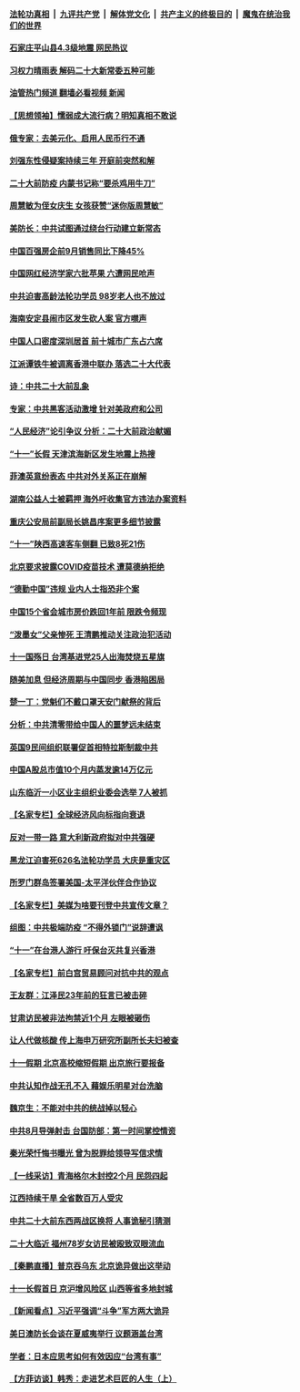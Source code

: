 ####  [法轮功真相](../../../../basic/blob/master/README.md?t=10031201) &nbsp;|&nbsp; [九评共产党](../../../../9ping.md/blob/master/README.md?t=10031201) &nbsp;|&nbsp; [解体党文化](../../../../jtdwh.md/blob/master/README.md?t=10031201)  &nbsp;|&nbsp; [共产主义的终极目的](../../../../gczydzjmd.md/blob/master/README.md?t=10031201) &nbsp;|&nbsp; [魔鬼在统治我们的世界](../../../../mgztzwmdsj.md/blob/master/README.md?t=10031201) 

#### [石家庄平山县4.3级地震 网民热议](../pages/nsc413/n13837593.md?t=10031201) 

#### [习权力晴雨表 解码二十大新常委五种可能](../pages/nsc413/n13837527.md?t=10031201) 

#### [油管热门频道 翻墙必看视频 新闻](http://209.250.226.216:81/youtube.html?10031201)

#### [【思想领袖】懦弱成大流行病？明知真相不敢说](../pages/nsc413/n13820207.md?t=10031201) 

#### [俄专家：去美元化、启用人民币行不通](../pages/nsc413/n13837392.md?t=10031201) 

#### [刘强东性侵疑案持续三年 开庭前突然和解](../pages/nsc413/n13837499.md?t=10031201) 

#### [二十大前防疫 内蒙书记称“要杀鸡用牛刀”](../pages/nsc413/n13837495.md?t=10031201) 

#### [周慧敏为侄女庆生 女孩获赞“迷你版周慧敏”](../pages/nsc413/n13837485.md?t=10031201) 

#### [美防长：中共试图通过绕台行动建立新常态](../pages/nsc413/n13837488.md?t=10031201) 

#### [中国百强房企前9月销售同比下降45%](../pages/nsc413/n13837475.md?t=10031201) 

#### [中国网红经济学家六批苹果 六遭网民呛声](../pages/nsc413/n13837125.md?t=10031201) 

#### [中共迫害高龄法轮功学员 98岁老人也不放过](../pages/nsc413/n13836765.md?t=10031201) 

#### [海南安定县闹市区发生砍人案 官方噤声](../pages/nsc413/n13837405.md?t=10031201) 

#### [中国人口密度深圳居首 前十城市广东占六席](../pages/nsc413/n13837109.md?t=10031201) 

#### [江派谭铁牛被调离香港中联办 落选二十大代表](../pages/nsc413/n13837076.md?t=10031201) 

#### [诗：中共二十大前乱象](../pages/nsc413/n13837390.md?t=10031201) 

#### [专家：中共黑客活动激增 针对美政府和公司](../pages/nsc413/n13837254.md?t=10031201) 

#### [“人民经济”论引争议 分析：二十大前政治献媚](../pages/nsc413/n13837230.md?t=10031201) 

#### [“十一”长假 天津滨海新区发生地震上热搜](../pages/nsc413/n13837241.md?t=10031201) 

#### [菲澳英意纷表态 中共对外关系正在崩解](../pages/nsc413/n13837131.md?t=10031201) 

#### [湖南公益人士被羁押 海外吁收集官方违法办案资料](../pages/nsc413/n13837108.md?t=10031201) 

#### [重庆公安局前副局长姚昌序案更多细节披露](../pages/nsc413/n13837134.md?t=10031201) 

#### [“十一”陕西高速客车侧翻 已致8死21伤](../pages/nsc413/n13837122.md?t=10031201) 

#### [北京要求披露COVID疫苗技术 遭莫德纳拒绝](../pages/nsc413/n13836871.md?t=10031201) 

#### [“德勤中国”违规 业内人士指恐非个案](../pages/nsc413/n13837045.md?t=10031201) 


#### [中国15个省会城市房价跌回1年前 限跌令频现](../pages/nsc413/n13836988.md?t=10031201) 

#### [“泼墨女”父亲惨死 王清鹏推动关注政治犯活动](../pages/nsc413/n13837018.md?t=10031201) 

#### [十一国殇日 台湾基进党25人出海焚烧五星旗](../pages/nsc413/n13836982.md?t=10031201) 

#### [随美加息 但经济周期与中国同步 香港陷困局](../pages/nsc413/n13836895.md?t=10031201) 

#### [楚一丁：党魁们不戴口罩天安门献祭的背后](../pages/nsc413/n13837002.md?t=10031201) 

#### [分析：中共清零带给中国人的噩梦远未结束](../pages/nsc413/n13836961.md?t=10031201) 

#### [英国9民间组织联署促首相特拉斯制裁中共](../pages/nsc413/n13836933.md?t=10031201) 

#### [中国A股总市值10个月内蒸发逾14万亿元](../pages/nsc413/n13836954.md?t=10031201) 

#### [山东临沂一小区业主组织业委会选举 7人被抓](../pages/nsc413/n13836918.md?t=10031201) 

#### [【名家专栏】全球经济风向标指向衰退](../pages/nsc413/n13836790.md?t=10031201) 

#### [反对一带一路 意大利新政府拟对中共强硬](../pages/nsc413/n13836853.md?t=10031201) 

#### [黑龙江迫害死626名法轮功学员 大庆是重灾区](../pages/nsc413/n13836247.md?t=10031201) 

#### [所罗门群岛签署美国-太平洋伙伴合作协议](../pages/nsc413/n13836866.md?t=10031201) 

#### [【名家专栏】美媒为啥要刊登中共宣传文章？](../pages/nsc413/n13836801.md?t=10031201) 

#### [组图：中共极端防疫 “不得外锁门”说辞遭讽](../pages/nsc413/n13836847.md?t=10031201) 

#### [“十一”在台港人游行 吁保台灭共复兴香港](../pages/nsc413/n13836819.md?t=10031201) 

#### [【名家专栏】前白宫贸易顾问对抗中共的观点](../pages/nsc413/n13836781.md?t=10031201) 

#### [王友群：江泽民23年前的狂言已被击碎](../pages/nsc413/n13836529.md?t=10031201) 

#### [甘肃访民被非法拘禁近1个月 左眼被砸伤](../pages/nsc413/n13836810.md?t=10031201) 

#### [让人代做核酸 传上海申万研究所副所长夫妇被查](../pages/nsc413/n13836745.md?t=10031201) 

#### [十一假期 北京高校缩短假期 出京旅行要报备](../pages/nsc413/n13836742.md?t=10031201) 

#### [中共认知作战无孔不入 藉娱乐明星对台洗脑](../pages/nsc413/n13836744.md?t=10031201) 

#### [魏京生：不能对中共的统战掉以轻心](../pages/nsc413/n13836743.md?t=10031201) 

#### [中共8月导弹射击 台国防部：第一时间掌控情资](../pages/nsc413/n13836672.md?t=10031201) 

#### [秦光荣忏悔书曝光 曾为脱罪给领导写信求情](../pages/nsc413/n13836690.md?t=10031201) 

#### [【一线采访】青海格尔木封控2个月 民怨四起](../pages/nsc413/n13836720.md?t=10031201) 

#### [江西持续干旱 全省数百万人受灾](../pages/nsc413/n13836696.md?t=10031201) 

#### [中共二十大前东西两战区换将 人事诡秘引猜测](../pages/nsc413/n13836700.md?t=10031201) 

#### [二十大临近 福州78岁女访民被殴致双眼流血](../pages/nsc413/n13836711.md?t=10031201) 

#### [【秦鹏直播】普京吞乌东 北京诡异做出这举动](../pages/nsc413/n13836434.md?t=10031201) 

#### [十一长假首日 京沪增风险区 山西等省多地封城](../pages/nsc413/n13836535.md?t=10031201) 

#### [【新闻看点】习近平强调“斗争”军方两大诡异](../pages/nsc413/n13836385.md?t=10031201) 

#### [美日澳防长会谈在夏威夷举行 议题涵盖台湾](../pages/nsc413/n13836618.md?t=10031201) 

#### [学者：日本应思考如何有效因应“台湾有事”](../pages/nsc413/n13836569.md?t=10031201) 

#### [【方菲访谈】韩秀：走进艺术巨匠的人生（上）](../pages/nsc413/n13836429.md?t=10031201) 

<img src='http://gfw-breaker.win/goodnews/indexes/nsc413.md' width='0px' height='0px'/>
